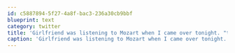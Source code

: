 ```yaml
---
id: c5887894-5f27-4a8f-bac3-236a30cb9bbf
blueprint: text
category: twitter
title: 'Girlfriend was listening to Mozart when I came over tonight. "this is Kurt Cobain''s best song" I said. she was not amused'
caption: 'Girlfriend was listening to Mozart when I came over tonight. "this is Kurt Cobain''s best song" I said. she was not amused'
---
```

